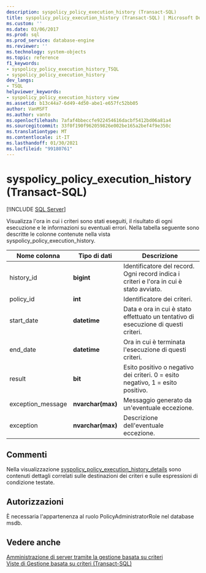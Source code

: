 ```yaml
---
description: syspolicy_policy_execution_history (Transact-SQL)
title: syspolicy_policy_execution_history (Transact-SQL) | Microsoft Docs
ms.custom: ''
ms.date: 03/06/2017
ms.prod: sql
ms.prod_service: database-engine
ms.reviewer: ''
ms.technology: system-objects
ms.topic: reference
f1_keywords:
- syspolicy_policy_execution_history_TSQL
- syspolicy_policy_execution_history
dev_langs:
- TSQL
helpviewer_keywords:
- syspolicy_policy_execution_history view
ms.assetid: b13c44a7-6d49-4d50-abe1-e657fc52bb05
author: VanMSFT
ms.author: vanto
ms.openlocfilehash: 7afaf4bbeccfe922454616dacbf5412bd06a81a4
ms.sourcegitcommit: 33f0f190f962059826e002be165a2bef4f9e350c
ms.translationtype: MT
ms.contentlocale: it-IT
ms.lasthandoff: 01/30/2021
ms.locfileid: "99180761"
---
```

# <a name="syspolicy_policy_execution_history-transact-sql"></a>syspolicy_policy_execution_history (Transact-SQL)
[!INCLUDE [SQL Server](../../includes/applies-to-version/sqlserver.md)]

  Visualizza l'ora in cui i criteri sono stati eseguiti, il risultato di ogni esecuzione e le informazioni su eventuali errori. Nella tabella seguente sono descritte le colonne contenute nella vista syspolicy_policy_execution_history.  
  
|Nome colonna|Tipo di dati|Descrizione|  
|-----------------|---------------|-----------------|  
|history_id|**bigint**|Identificatore del record. Ogni record indica i criteri e l'ora in cui è stato avviato.|  
|policy_id|**int**|Identificatore dei criteri.|  
|start_date|**datetime**|Data e ora in cui è stato effettuato un tentativo di esecuzione di questi criteri.|  
|end_date|**datetime**|Ora in cui è terminata l'esecuzione di questi criteri.|  
|result|**bit**|Esito positivo o negativo dei criteri. 0 = esito negativo, 1 = esito positivo.|  
|exception_message|**nvarchar(max)**|Messaggio generato da un'eventuale eccezione.|  
|exception|**nvarchar(max)**|Descrizione dell'eventuale eccezione.|  
  
## <a name="remarks"></a>Commenti  
 Nella visualizzazione [syspolicy_policy_execution_history_details](../../relational-databases/system-catalog-views/syspolicy-policy-execution-history-details-transact-sql.md) sono contenuti dettagli correlati sulle destinazioni dei criteri e sulle espressioni di condizione testate.  
  
## <a name="permissions"></a>Autorizzazioni  
 È necessaria l'appartenenza al ruolo PolicyAdministratorRole nel database msdb.  
  
## <a name="see-also"></a>Vedere anche  
 [Amministrazione di server tramite la gestione basata su criteri](../../relational-databases/policy-based-management/administer-servers-by-using-policy-based-management.md)   
 [Viste di Gestione basata su criteri &#40;Transact-SQL&#41;](../../relational-databases/system-catalog-views/policy-based-management-views-transact-sql.md)  
  
  
